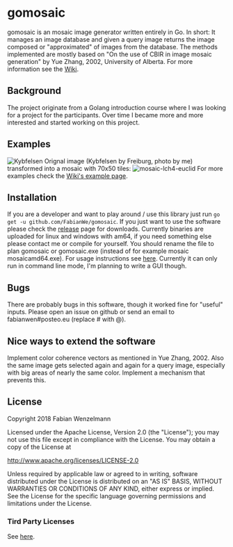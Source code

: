 

# gomosaic
gomosaic is an mosaic image generator written entirely in Go. In short: It manages an image database and given a query image returns the image composed or "approximated" of images from the database. The methods implemented are mostly based on "On the use of CBIR in image mosaic generation" by Yue Zhang, 2002, University of Alberta.
For more information see the [Wiki](https://github.com/FabianWe/gomosaic/wiki).

## Background
The project originate from a Golang introduction course where I was looking for a project for the participants. Over time I became more and more interested and started working on this project.
## Examples
![Kybfelsen](https://user-images.githubusercontent.com/11533003/46589109-643e8180-caa6-11e8-8997-01b3655487c3.jpg)
Orignal image (Kybfelsen by Freiburg, photo by me) transformed into a mosaic with 70x50 tiles:
![mosaic-lch4-euclid](https://user-images.githubusercontent.com/11533003/46589149-cd25f980-caa6-11e8-9b58-7233ad2b12d4.jpg)
For more examples check the [Wiki's example page](https://github.com/FabianWe/gomosaic/wiki/Examples).

## Installation
If you are a developer and want to play around / use this library just run `go get -u github.com/FabianWe/gomosaic`.
If you just want to use the software please check the [release](https://github.com/FabianWe/gomosaic/releases) page for downloads. Currently binaries are uploaded for linux and windows with am64, if you need something else please contact me or compile for yourself. You should rename the file to plan gomosaic or gomosaic.exe (instead of for example mosaic mosaicamd64.exe).
For usage instructions see [here](https://github.com/FabianWe/gomosaic/wiki/Usage). Currently it can only run in command line mode, I'm planning to write a GUI though.

## Bugs
There are probably bugs in this software, though it worked fine for "useful"
inputs. Please open an issue on github or send an email to fabianwen#posteo.eu
(replace # with @).
## Nice ways to extend the software
Implement color coherence vectors as mentioned in Yue Zhang, 2002. Also the same image gets selected again and again for a query image, especially with big areas of nearly the same color. Implement a mechanism that prevents this.

## License
Copyright 2018 Fabian Wenzelmann

Licensed under the Apache License, Version 2.0 (the "License");
you may not use this file except in compliance with the License.
You may obtain a copy of the License at

http://www.apache.org/licenses/LICENSE-2.0

Unless required by applicable law or agreed to in writing, software
distributed under the License is distributed on an "AS IS" BASIS,
WITHOUT WARRANTIES OR CONDITIONS OF ANY KIND, either express or implied.
See the License for the specific language governing permissions and
limitations under the License.
### Tird Party Licenses
See [here](https://github.com/FabianWe/gomosaic/wiki/License).
